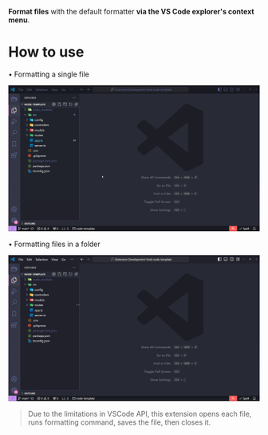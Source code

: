 **Format files** with the default formatter **via the VS Code explorer's context menu**.

# How to use

• Formatting a single file

![Formatting File](https://github.com/Iancovski/format-via-context-menu/blob/master/assets/formatting-file.gif?raw=true)

• Formatting files in a folder

![Formatting Folder](https://github.com/Iancovski/format-via-context-menu/blob/master/assets/formatting-folder.gif?raw=true)

> Due to the limitations in VSCode API, this extension opens each file, runs formatting command, saves the file, then closes it.